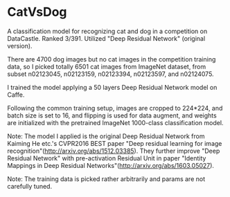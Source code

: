# CatVsDog
A classification model for recognizing cat and dog in a competition on DataCastle. Ranked 3/391. Utilized "Deep Residual Network" (original version). 

There are 4700 dog images but no cat images in the competition training data, so I picked totally 6501 cat images from ImageNet dataset, from subset n02123045, n02123159, n02123394, n02123597, and n02124075.

I trained the model applying a 50 layers Deep Residual Network model on Caffe. 

Following the common training setup, images are cropped to 224*224, and batch size is set to 16, and flipping is used for data augment, and weights are initialized with the pretrained ImageNet 1000-class classification model.

Note: The model I applied is the original Deep Residual Network from Kaiming He etc.'s CVPR2016 BEST paper "Deep residual learning for image recognition"(http://arxiv.org/abs/1512.03385). They further improve "Deep Residual Network" with pre-activation Residual Unit in paper "Identity Mappings in Deep Residual Networks"(http://arxiv.org/abs/1603.05027). 

Note: The training data is picked rather arbitrarily and params are not carefully tuned.
